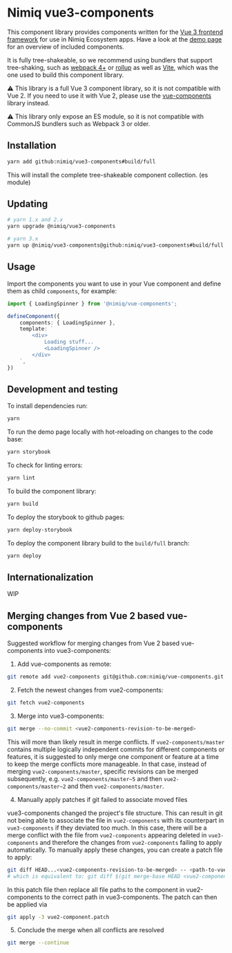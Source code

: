 # Nimiq vue3-components

This component library provides components written for the [Vue 3 frontend framework](https://vuejs.org/) for use in Nimiq
Ecosystem apps. Have a look at the [demo page](https://nimiq.github.io/vue3-components/) for an overview of included
components.

It is fully tree-shakeable, so we recommend using bundlers that support tree-shaking, such as [webpack 4+](https://webpack.js.org/) or [rollup](https://rollupjs.org/guide/en/) as well as [Vite](https://vitejs.dev/), which was the one used to build this component library.

⚠️ This library is a full Vue 3 component library, so it is not compatible with Vue 2. If you need to use it with Vue 2, please use the [vue-components](https://github.com/nimiq/vue-components) library instead.

⚠️ This library only expose an ES module, so it is not compatible with CommonJS bundlers such as Webpack 3 or older.

## Installation

```bash
yarn add github:nimiq/vue3-components#build/full
```

This will install the complete tree-shakeable component collection. (es module)

## Updating

```bash
# yarn 1.x and 2.x
yarn upgrade @nimiq/vue3-components
```

```bash
# yarn 3.x
yarn up @nimiq/vue3-components@github:nimiq/vue3-components#build/full
```

## Usage

Import the components you want to use in your Vue component and define them as child `components`, for example:

```ts
import { LoadingSpinner } from '@nimiq/vue-components';

defineComponent({
    components: { LoadingSpinner },
    template: `
        <div>
            Loading stuff...
            <LoadingSpinner />
        </div>
    `,
})
```

## Development and testing

To install dependencies run:
```bash
yarn
```

To run the demo page locally with hot-reloading on changes to the code base:
```bash
yarn storybook
```

To check for linting errors:
```bash
yarn lint
```

To build the component library:
```bash
yarn build
```

To deploy the storybook to github pages:
```bash
yarn deploy-storybook
```

To deploy the component library build to the `build/full` branch:
```bash
yarn deploy
```

## Internationalization

WIP

## Merging changes from Vue 2 based vue-components

Suggested workflow for merging changes from Vue 2 based vue-components into vue3-components:

1. Add vue-components as remote:
```bash
git remote add vue2-components git@github.com:nimiq/vue-components.git
```

2. Fetch the newest changes from vue2-components:
```bash
git fetch vue2-components
```

3. Merge into vue3-components:
```bash
git merge --no-commit <vue2-components-revision-to-be-merged>
```
This will more than likely result in merge conflicts. If `vue2-components/master` contains multiple logically independent commits for different components or features, it is suggested to only merge one component or feature at a time to keep the merge conflicts more manageable. In that case, instead of merging `vue2-components/master`, specific revisions can be merged subsequently, e.g. `vue2-components/master~5` and then `vue2-components/master~2` and then `vue2-components/master`.

4. Manually apply patches if git failed to associate moved files
 
vue3-components changed the project's file structure. This can result in git not being able to associate the file in `vue2-components` with its counterpart in `vue3-components` if they deviated too much. In this case, there will be a merge conflict with the file from `vue2-components` appearing deleted in `vue3-components` and therefore the changes from `vue2-components` failing to apply automatically. To manually apply these changes, you can create a patch file to apply:
```bash
git diff HEAD...<vue2-components-revision-to-be-merged> -- <path-to-vue2-compontent-to-diff> > vue2-component.patch
# which is equivalent to: git diff $(git merge-base HEAD <vue2-components-revision-to-be-merged>) <vue2-components-revision-to-be-merged> -- <path-to-vue2-compontent-to-diff> > vue2-component.patch
```
In this patch file then replace all file paths to the component in vue2-components to the correct path in vue3-components. The patch can then be applied via
```bash
git apply -3 vue2-component.patch
```

5. Conclude the merge when all conflicts are resolved
```bash
git merge --continue
```
